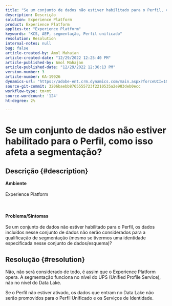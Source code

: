 ```yaml
---
title: "Se um conjunto de dados não estiver habilitado para o Perfil, como isso afeta a segmentação?"
description: Descrição
solution: Experience Platform
product: Experience Platform
applies-to: "Experience Platform"
keywords: "KCS, AEP, segmentação, Perfil unificado"
resolution: Resolution
internal-notes: null
bug: false
article-created-by: Amol Mahajan
article-created-date: "12/29/2022 12:25:40 PM"
article-published-by: Amol Mahajan
article-published-date: "12/29/2022 12:36:13 PM"
version-number: 3
article-number: KA-19926
dynamics-url: "https://adobe-ent.crm.dynamics.com/main.aspx?forceUCI=1&pagetype=entityrecord&etn=knowledgearticle&id=ba0ea5e4-7387-ed11-81ac-6045bd006704"
source-git-commit: 3206baebb8765555723f2210535a2e983deb0ecc
workflow-type: tm+mt
source-wordcount: '124'
ht-degree: 2%

---
```


# Se um conjunto de dados não estiver habilitado para o Perfil, como isso afeta a segmentação?

## Descrição {#description}

<b>Ambiente</b><br><br>Experience Platform<br><br> <br><br><b>Problema/Sintomas</b><br><br>Se um conjunto de dados não estiver habilitado para o Perfil, os dados incluídos nesse conjunto de dados não serão considerados para a qualificação de segmentação (mesmo se tivermos uma identidade especificada nesse conjunto de dados/esquema)?<br>

## Resolução {#resolution}


Não, não será considerado de todo, é assim que o Experience Platform opera. A segmentação funciona no nível do UPS (Unified Profile Service), não no nível do Data Lake.

Se o Perfil não estiver ativado, os dados que entram no Data Lake não serão promovidos para o Perfil Unificado e os Serviços de Identidade.
